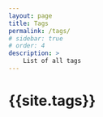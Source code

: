 ```yaml
---
layout: page
title: Tags
permalink: /tags/
# sidebar: true
# order: 4
description: >
    List of all tags
---
```


<h1> {{site.tags}} </h1>